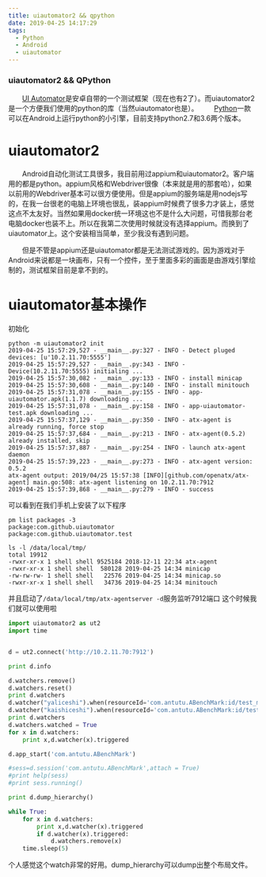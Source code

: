 ```yaml
---
title: uiautomator2 && qpython
date: 2019-04-25 14:17:29
tags: 
  - Python
  - Android
  - uiautomator
---
```

### uiautomator2 && QPython

&emsp;&emsp;[UI Automator](https://developer.android.com/topic/libraries/testing-support-library#UIAutomator)是安卓自带的一个测试框架（现在也有2了）。而uiautomator2是一个方便我们使用的python的库（当然uiautomator也是）。
&emsp;&emsp;[Python](http://www.qpython.com/)一款可以在Android上运行python的小引擎，目前支持python2.7和3.6两个版本。

<!-- more -->

# uiautomator2

&emsp;&emsp;Android自动化测试工具很多，我目前用过appium和uiautomator2。客户端用的都是python。appium风格和Webdriver很像（本来就是用的那套哈），如果以前用的Webdriver基本可以很方便使用。但是appium的服务端是用nodejs写的，在我一台很老的电脑上环境也很乱，装appium时候费了很多力才装上，感觉这点不太友好。当然如果用docker统一环境这也不是什么大问题，可惜我那台老电脑docker也装不上。所以在我第二次使用时候就没有选择appium。而换到了uiautomator上。这个安装相当简单，至少我没有遇到问题。

&emsp;&emsp;但是不管是appium还是uiautomator都是无法测试游戏的。因为游戏对于Android来说都是一块画布，只有一个控件，至于里面多彩的画面是由游戏引擎绘制的，测试框架目前是拿不到的。

# uiautomator基本操作

初始化

```
python -m uiautomator2 init
2019-04-25 15:57:29,527 - __main__.py:327 - INFO - Detect pluged devices: [u'10.2.11.70:5555']
2019-04-25 15:57:29,527 - __main__.py:343 - INFO - Device(10.2.11.70:5555) initialing ...
2019-04-25 15:57:30,082 - __main__.py:133 - INFO - install minicap
2019-04-25 15:57:30,608 - __main__.py:140 - INFO - install minitouch
2019-04-25 15:57:31,078 - __main__.py:155 - INFO - app-uiautomator.apk(1.1.7) downloading ...
2019-04-25 15:57:31,078 - __main__.py:158 - INFO - app-uiautomator-test.apk downloading ...
2019-04-25 15:57:37,129 - __main__.py:350 - INFO - atx-agent is already running, force stop
2019-04-25 15:57:37,684 - __main__.py:213 - INFO - atx-agent(0.5.2) already installed, skip
2019-04-25 15:57:37,887 - __main__.py:254 - INFO - launch atx-agent daemon
2019-04-25 15:57:39,223 - __main__.py:273 - INFO - atx-agent version: 0.5.2
atx-agent output: 2019/04/25 15:57:38 [INFO][github.com/openatx/atx-agent] main.go:508: atx-agent listening on 10.2.11.70:7912
2019-04-25 15:57:39,868 - __main__.py:279 - INFO - success
```

可以看到在我们手机上安装了以下程序

```shell
pm list packages -3                                                                                       
package:com.github.uiautomator
package:com.github.uiautomator.test

ls -l /data/local/tmp/                                                                                                    
total 19912
-rwxr-xr-x 1 shell shell 9525184 2018-12-11 22:34 atx-agent
-rwxr-xr-x 1 shell shell  580128 2019-04-25 14:34 minicap
-rw-rw-rw- 1 shell shell   22576 2019-04-25 14:34 minicap.so
-rwxr-xr-x 1 shell shell   34736 2019-04-25 14:34 minitouch
```

并且启动了`/data/local/tmp/atx-agentserver -d`服务监听7912端口
这个时候我们就可以使用啦

```python
import uiautomator2 as ut2
import time


d = ut2.connect('http://10.2.11.70:7912')

print d.info

d.watchers.remove()
d.watchers.reset()
print d.watchers
d.watcher("yaliceshi").when(resourceId='com.antutu.ABenchMark:id/test_more_stress').click(resourceId='com.antutu.ABenchMark:id/test_more_stress')
d.watcher("kaishiceshi").when(resourceId='com.antutu.ABenchMark:id/test_stress_start').click(resourceId='com.antutu.ABenchMark:id/test_stress_start')
print d.watchers
d.watchers.watched = True
for x in d.watchers:
    print x,d.watcher(x).triggered

d.app_start('com.antutu.ABenchMark')

#sess=d.session('com.antutu.ABenchMark',attach = True)
#print help(sess)
#print sess.running()

print d.dump_hierarchy()

while True:
    for x in d.watchers:
        print x,d.watcher(x).triggered
        if d.watcher(x).triggered:
            d.watchers.remove(x)
    time.sleep(5)

```

个人感觉这个watch非常的好用。dump_hierarchy可以dump出整个布局文件。
